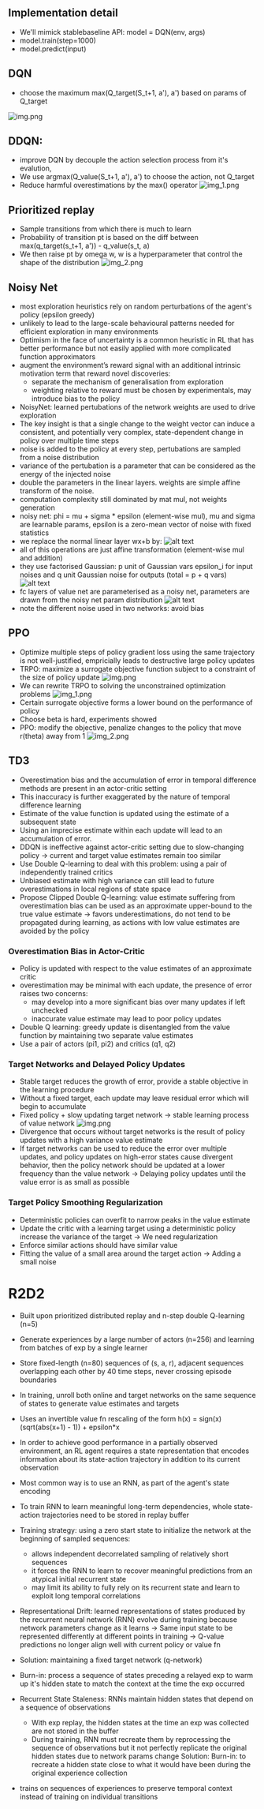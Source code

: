 ## Implementation detail

- We'll mimick stablebaseline API: model = DQN(env, args)
- model.train(step=1000)
- model.predict(input)

## DQN

- choose the maximum max(Q_target(S_t+1, a'), a') based on params of Q_target

![img.png](images/img.png)
## DDQN: 

- improve DQN by decouple the action selection process from it's evalution, 
- We use argmax(Q_value(S_t+1, a'), a') to choose the action, not Q_target
- Reduce harmful overestimations by the max() operator
![img_1.png](images/img_1.png)

## Prioritized replay

- Sample transitions from which there is much to learn
- Probability of transition pt is based on the diff between max(q_target(s_t+1, a')) - q_value(s_t, a)
- We then raise pt by omega w, w is a hyperparameter that control the shape of the distribution
![img_2.png](images/img2.png)


## Noisy Net
- most exploration heuristics rely on random perturbations of the agent's policy (epsilon greedy)
- unlikely to lead to the large-scale behavioural patterns needed for efficient exploration in many environments
- Optimism in the face of uncertainty is a common heuristic in RL that has better performance but not easily applied
with more complicated function approximators
- augment the environment’s reward signal with an additional intrinsic motivation term that reward novel discoveries:
    - separate the mechanism of generalisation from exploration
    - weighting relative to reward must be chosen by experimentals, may introduce bias to the policy
- NoisyNet: learned pertubations of the network weights are used to drive exploration
- The key insight is that a single change to the weight vector can induce a consistent, 
and potentially very complex, state-dependent change in policy over multiple time steps
- noise is added to the policy at every step, pertubations are sampled from a noise distribution
- variance of the pertubation is a parameter that can be considered as the energy of the injected noise
- double the parameters in the linear layers. weights are simple affine transform of the noise.
- computation complexity still dominated by mat mul, not weights generation
- noisy net: phi = mu + sigma * epsilon (element-wise mul), mu and sigma are learnable params, epsilon is a 
zero-mean vector of noise with fixed statistics
- we replace the normal linear layer wx+b by:
![alt text](images/image.png)
- all of this operations are just affine transformation (element-wise mul and addition)
- they use factorised Gaussian: p unit of Gaussian vars epsilon_i for input noises and q unit Gaussian noise
for outputs (total = p + q vars)
![alt text](images/image-1.png)
- fc layers of value net are parameterised as a noisy net, parameters are drawn from the noisy net param distribution
![alt text](images/image-2.png)
- note the different noise used in two networks: avoid bias

## PPO

- Optimize multiple steps of policy gradient loss using the same trajectory is not well-justified, empricially
leads to destructive large policy updates
- TRPO: maximize a surrogate objective function subject to a constraint of the size of policy update
![img.png](images/img_3.png)
- We can rewrite TRPO to solving the unconstrained optimization problems
![img_1.png](images/img_4.png)
- Certain surrogate objective forms a lower bound on the performance of policy
- Choose beta is hard, experiments showed
- PPO: modify the objective, penalize changes to the policy that move r(theta) away from 1
![img_2.png](images/img_5.png)

## TD3

- Overestimation bias and the accumulation of error in temporal difference methods are present in an actor-critic setting
- This inaccuracy is further exaggerated by the nature of temporal difference learning
- Estimate of the value function is updated using the estimate of a subsequent state
- Using an imprecise estimate within each update will lead to an accumulation of error.
- DDQN is ineffective against actor-critic setting due to slow-changing policy -> current and target
value estimates remain too similar
- Use Double Q-learning to deal with this problem: using a pair of independently trained critics
- Unbiased estimate with high variance can still lead to future overestimations in local regions of state space
- Propose Clipped Double Q-learning: value estimate suffering from overestimation bias can be used as an 
approximate upper-bound to the true value estimate -> favors underestimations, do not tend to be propagated during learning,
as actions with low value estimates are avoided by the policy

### Overestimation Bias in Actor-Critic

- Policy is updated with respect to the value estimates of an approximate critic
- overestimation may be minimal with each update, the presence of error raises two concerns:
  - may develop into a more significant bias over many updates if left unchecked
  - inaccurate value estimate may lead to poor policy updates
- Double Q learning: greedy update is disentangled from the value function by maintaining two separate value estimates
- Use a pair of actors (pi1, pi2) and critics (q1, q2)

### Target Networks and Delayed Policy Updates

- Stable target reduces the growth of error, provide a stable objective in the learning procedure
- Without a fixed target, each update may leave residual error which will begin to accumulate
- Fixed policy + slow updating target network -> stable learning process of value network
![img.png](img.png)
- Divergence that occurs without target networks is the result of policy updates with a high variance value estimate
- If target networks can be used to reduce the error over multiple updates, and policy updates on high-error states cause
divergent behavior, then the policy network should be updated at a lower frequency than the value network
-> Delaying policy updates until the value error is as small as possible

### Target Policy Smoothing Regularization

- Deterministic policies can overfit to narrow peaks in the value estimate
- Update the critic with a learning target using a deterministic policy increase the variance of the target
-> We need regularization
- Enforce similar actions should have similar value
- Fitting the value of a small area around the target action
-> Adding a small noise

# R2D2

- Built upon prioritized distributed replay and n-step double Q-learning (n=5)
- Generate experiences by a large number of actors (n=256) and learning from batches of exp by a single learner
- Store fixed-length (n=80) sequences of (s, a, r), adjacent sequences overlapping each other by 40 time steps, never crossing episode boundaries
- In training, unroll both online and target networks on the same sequence of states to generate value estimates and targets
- Uses an invertible value fn rescaling of the form h(x) = sign(x)(sqrt(abs(x+1) - 1)) + epsilon*x
- In order to achieve good performance in a partially observed environment, an RL agent requires
a state representation that encodes information about its state-action trajectory in addition to its
current observation
- Most common way is to use an RNN, as part of the agent's state encoding
- To train RNN to learn meaningful long-term dependencies, whole state-action trajectories need to be stored in replay buffer
- Training strategy: using a zero start state to initialize the network at the beginning of sampled sequences:
    - allows independent decorrelated sampling of relatively short sequences
    - it forces the RNN to learn to recover meaningful predictions from an atypical initial recurrent state
    - may limit its ability to fully rely on its recurrent state and learn to exploit long temporal correlations
- Representational Drift: learned representations of states produced by the recurrent neural network (RNN) evolve during training because network parameters change as it learns
-> Same input state to be represented differently at different points in training
-> Q-value predictions no longer align well with current policy or value fn
- Solution: maintaining a fixed target network (q-network)
- Burn-in: process a sequence of states preceding a relayed exp to warm up it's hidden state to match the context at the time the exp occurred

- Recurrent State Staleness: RNNs maintain hidden states that depend on a sequence of observations
    - With exp replay, the hidden states at the time an exp was collected are not stored in the buffer
    - During training, RNN must recreate them by reprocessing the sequence of observations but it not perfectly replicate the original hidden states due to network params change
Solution: Burn-in: to recreate a hidden state close to what it would have been during the original experience collection
- trains on sequences of experiences to preserve temporal context instead of training on individual transitions